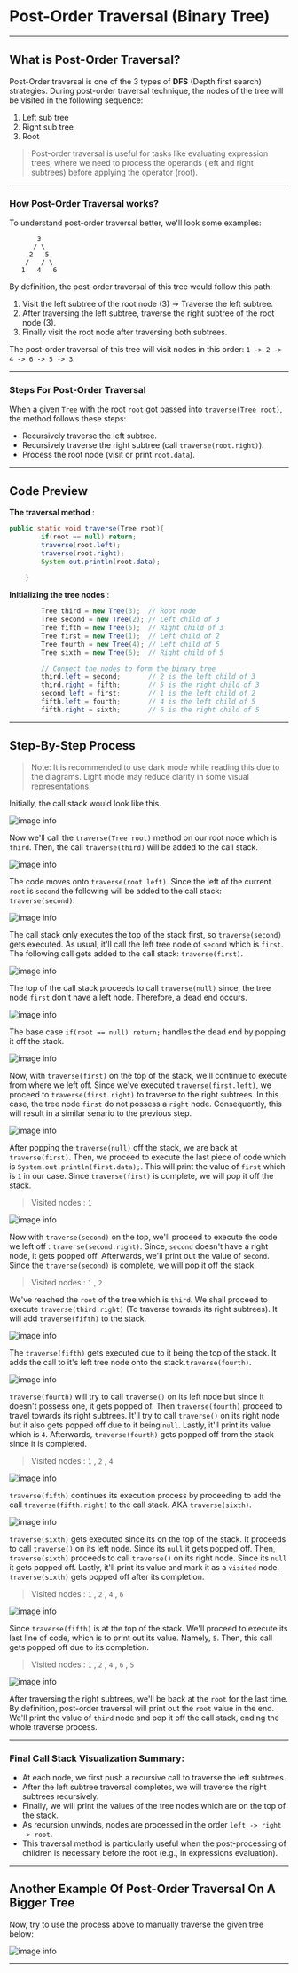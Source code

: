 # Post-Order Traversal (Binary Tree)
---

## What is Post-Order Traversal?
Post-Order traversal is one of the 3 types of **DFS** (Depth first search) strategies. During post-order traversal technique, the nodes of the tree will be visited in the following sequence:

1. Left sub tree
2. Right sub tree
3. Root

> Post-order traversal is useful for tasks like evaluating expression trees, where we need to process the operands (left and right subtrees) before applying the operator (root).
---

### How Post-Order Traversal works?

To understand post-order traversal better, we'll look some examples: 
```
       3
      / \
     2   5
    /   / \
   1   4   6
```

By definition, the post-order traversal of this tree would follow this path:
1. Visit the left subtree of the root node (3) → Traverse the left subtree.
2. After traversing the left subtree, traverse the right subtree of the root node (3).
3. Finally visit the root node after traversing both subtrees.

The post-order traversal of this tree will visit nodes in this order: `1 -> 2 -> 4 -> 6 -> 5 -> 3`.

---
### Steps For Post-Order Traversal

When a given `Tree` with the root `root` got passed into `traverse(Tree root)`, the method follows these steps:

- Recursively traverse the left subtree.
- Recursively traverse the right subtree (call `traverse(root.right)`).
- Process the root node (visit or print `root.data`).

---

## Code Preview

**The traversal method** : 

```Java
public static void traverse(Tree root){
        if(root == null) return;
        traverse(root.left);
        traverse(root.right);
        System.out.println(root.data);
        
    }
```

**Initializing the tree nodes** : 

``` Java
        Tree third = new Tree(3);  // Root node
        Tree second = new Tree(2); // Left child of 3
        Tree fifth = new Tree(5);  // Right child of 3
        Tree first = new Tree(1);  // Left child of 2
        Tree fourth = new Tree(4); // Left child of 5
        Tree sixth = new Tree(6);  // Right child of 5

        // Connect the nodes to form the binary tree
        third.left = second;       // 2 is the left child of 3
        third.right = fifth;       // 5 is the right child of 3
        second.left = first;       // 1 is the left child of 2
        fifth.left = fourth;       // 4 is the left child of 5
        fifth.right = sixth;       // 6 is the right child of 5


```

---

## Step-By-Step Process

> Note: It is recommended to use dark mode while reading this due to the diagrams. Light mode may reduce clarity in some visual representations.

Initially, the call stack would look like this.

![image info](./Pictures/EmptyCallStack.png) 

Now we'll call the `traverse(Tree root)` method on our root node which is `third`. Then, the call `traverse(third)` will be added to the call stack.

![image info](./Pictures/CallStackSecondStep.png)

The code moves onto `traverse(root.left)`. Since the left of the current `root` is `second` the following will be added to the call stack: `traverse(second)`.

![image info](./Pictures/CallStackThirdStep.png)

The call stack only executes the top of the stack first, so `traverse(second)` gets executed. As usual, it'll call the left tree node of `second` which is `first`. The following call gets added to the call stack: `traverse(first)`.

![image info](./Pictures/CallStackFourthStep.png)

The top of the call stack proceeds to call `traverse(null)` since, the tree node `first` don't have a left node. Therefore, a dead end occurs.

![image info](./Pictures/FifthStep.png)

The base case `if(root == null) return;` handles the dead end by popping it off the stack.

![image info](./Pictures/SixthStep.png)

Now, with `traverse(first)` on the top of the stack, we'll continue to execute from where we left off. Since we've executed `traverse(first.left)`, we proceed to `traverse(first.right)` to traverse to the right subtrees. In this case, the tree node `first` do not possess a `right` node. Consequently, this will result in a similar senario to the previous step.

![image info](./Pictures/SeventhStep.png)

After popping the `traverse(null)` off the stack, we are back at `traverse(first)`. Then, we proceed to execute the last piece of code which is `System.out.println(first.data);`. This will print the value of `first` which is `1` in our case. Since `traverse(first)` is complete, we will pop it off the stack.

> Visited nodes : `1` 

![image info](./Pictures/EigthStep.png)

Now with `traverse(second)` on the top, we'll proceed to execute the code we left off : `traverse(second.right)`. Since, `second` doesn't have a right node, it gets popped off. Afterwards, we'll print out the value of `second`. Since the `traverse(second)` is complete, we will pop it off the stack.

> Visited nodes : `1` , `2` 


We've reached the `root` of the tree which is `third`. We  shall proceed to execute `traverse(third.right)` (To traverse towards its right subtrees). It will add `traverse(fifth)` to the stack.

![image info](./Pictures/NinthStep.png)

The `traverse(fifth)` gets executed due to it being the top of the stack. It adds the call to it's left tree node onto the stack.`traverse(fourth)`.

![image info](./Pictures/TenthStep.png)

`traverse(fourth)` will try to call `traverse()` on its left node but since it doesn't possess one, it gets popped of. Then `traverse(fourth)` proceed to travel towards its right subtrees. It'll try to call `traverse()` on its right node but it also gets popped off due to it being `null`. Lastly, it'll print its value which is `4`. Afterwards, `traverse(fourth)` gets popped off from the stack since it is completed.

> Visited nodes : `1` , `2` , `4`

![image info](./Pictures/Eleventz.png)

`traverse(fifth)` continues its execution process by proceeding to add the call `traverse(fifth.right)` to the call stack. AKA `traverse(sixth)`.

![image info](./Pictures/TwelveStep.png)

`traverse(sixth)` gets executed since its on the top of the stack. It proceeds to call `traverse()` on its left node. Since its `null` it gets popped off. Then, `traverse(sixth)` proceeds to call `traverse()` on its right node. Since its `null` it gets popped off. Lastly, it'll print its value and mark it as a `visited` node. `traverse(sixth)` gets popped off after its completion.

>Visited nodes : `1` , `2` , `4` , `6`

![image info](./Pictures/Eleventz.png)

Since `traverse(fifth)` is at the top of the stack. We'll proceed to execute its last line of code, which is to print out its value. Namely, `5`. Then, this call gets popped off due to its completion.

>Visited nodes : `1` , `2` , `4` , `6` , `5`

![image info](./Pictures/CallStackSecondStep.png)

After traversing the right subtrees, we'll be back at the `root` for the last time. By definition, post-order traversal will print out the `root` value in the end. We'll print the value of `third` node and pop it off the call stack, ending the whole traverse process.

---
### Final Call Stack Visualization Summary:
- At each node, we first push a recursive call to traverse the left subtrees.
- After the left subtree traversal completes, we will traverse the right subtrees recursively.
- Finally, we will print the values of the tree nodes which are on the top of the stack.
- As recursion unwinds, nodes are processed in the order `left -> right -> root`.
- This traversal method is particularly useful when the post-processing of children is necessary before the root (e.g., in expressions evaluation).

---

## Another Example Of Post-Order Traversal On A Bigger Tree
Now, try to use the process above to manually traverse the given tree below: 

![image info](./Pictures/PostOrderExample.png)

---